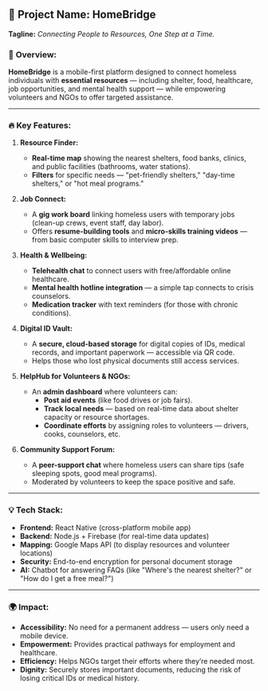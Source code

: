 ## 🌟 **Project Name:** **HomeBridge**

**Tagline:** _Connecting People to Resources, One Step at a Time._

### 🎯 **Overview:**

**HomeBridge** is a mobile-first platform designed to connect homeless individuals with **essential resources** — including shelter, food, healthcare, job opportunities, and mental health support — while empowering volunteers and NGOs to offer targeted assistance.

---

### 🔥 **Key Features:**

1. **Resource Finder:**
    
    - **Real-time map** showing the nearest shelters, food banks, clinics, and public facilities (bathrooms, water stations).
    - **Filters** for specific needs — "pet-friendly shelters," "day-time shelters," or "hot meal programs."
2. **Job Connect:**
    
    - A **gig work board** linking homeless users with temporary jobs (clean-up crews, event staff, day labor).
    - Offers **resume-building tools** and **micro-skills training videos** — from basic computer skills to interview prep.
3. **Health & Wellbeing:**
    
    - **Telehealth chat** to connect users with free/affordable online healthcare.
    - **Mental health hotline integration** — a simple tap connects to crisis counselors.
    - **Medication tracker** with text reminders (for those with chronic conditions).
4. **Digital ID Vault:**
    
    - A **secure, cloud-based storage** for digital copies of IDs, medical records, and important paperwork — accessible via QR code.
    - Helps those who lost physical documents still access services.
5. **HelpHub for Volunteers & NGOs:**
    
    - An **admin dashboard** where volunteers can:
        - **Post aid events** (like food drives or job fairs).
        - **Track local needs** — based on real-time data about shelter capacity or resource shortages.
        - **Coordinate efforts** by assigning roles to volunteers — drivers, cooks, counselors, etc.
6. **Community Support Forum:**
    
    - A **peer-support chat** where homeless users can share tips (safe sleeping spots, good meal programs).
    - Moderated by volunteers to keep the space positive and safe.

---

### 💡 **Tech Stack:**

- **Frontend:** React Native (cross-platform mobile app)
- **Backend:** Node.js + Firebase (for real-time data updates)
- **Mapping:** Google Maps API (to display resources and volunteer locations)
- **Security:** End-to-end encryption for personal document storage
- **AI:** Chatbot for answering FAQs (like "Where's the nearest shelter?" or "How do I get a free meal?")

---

### 🌍 **Impact:**

- **Accessibility:** No need for a permanent address — users only need a mobile device.
- **Empowerment:** Provides practical pathways for employment and healthcare.
- **Efficiency:** Helps NGOs target their efforts where they’re needed most.
- **Dignity:** Securely stores important documents, reducing the risk of losing critical IDs or medical history.